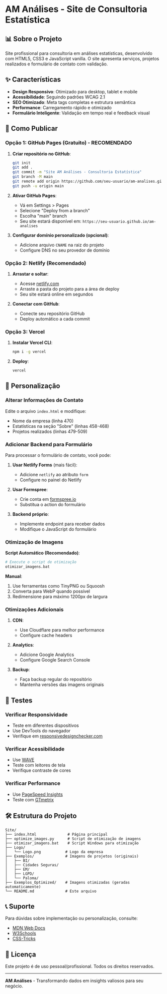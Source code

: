 # AM Análises - Site de Consultoria Estatística

## 📊 Sobre o Projeto

Site profissional para consultoria em análises estatísticas, desenvolvido com HTML5, CSS3 e JavaScript vanilla. O site apresenta serviços, projetos realizados e formulário de contato com validação.

## ✨ Características

- **Design Responsivo**: Otimizado para desktop, tablet e mobile
- **Acessibilidade**: Seguindo padrões WCAG 2.1
- **SEO Otimizado**: Meta tags completas e estrutura semântica
- **Performance**: Carregamento rápido e otimizado
- **Formulário Inteligente**: Validação em tempo real e feedback visual

## 🚀 Como Publicar

### Opção 1: GitHub Pages (Gratuito) - RECOMENDADO

1. **Criar repositório no GitHub**:
   ```bash
   git init
   git add .
   git commit -m "Site AM Análises - Consultoria Estatística"
   git branch -M main
   git remote add origin https://github.com/seu-usuario/am-analises.git
   git push -u origin main
   ```

2. **Ativar GitHub Pages**:
   - Vá em Settings > Pages
   - Selecione "Deploy from a branch"
   - Escolha "main" branch
   - Seu site estará disponível em: `https://seu-usuario.github.io/am-analises`

3. **Configurar domínio personalizado (opcional)**:
   - Adicione arquivo `CNAME` na raiz do projeto
   - Configure DNS no seu provedor de domínio

### Opção 2: Netlify (Recomendado)

1. **Arrastar e soltar**:
   - Acesse [netlify.com](https://netlify.com)
   - Arraste a pasta do projeto para a área de deploy
   - Seu site estará online em segundos

2. **Conectar com GitHub**:
   - Conecte seu repositório GitHub
   - Deploy automático a cada commit

### Opção 3: Vercel

1. **Instalar Vercel CLI**:
   ```bash
   npm i -g vercel
   ```

2. **Deploy**:
   ```bash
   vercel
   ```

## 🔧 Personalização

### Alterar Informações de Contato

Edite o arquivo `index.html` e modifique:
- Nome da empresa (linha 470)
- Estatísticas na seção "Sobre" (linhas 458-468)
- Projetos realizados (linhas 479-509)

### Adicionar Backend para Formulário

Para processar o formulário de contato, você pode:

1. **Usar Netlify Forms** (mais fácil):
   - Adicione `netlify` ao atributo `form`
   - Configure no painel do Netlify

2. **Usar Formspree**:
   - Crie conta em [formspree.io](https://formspree.io)
   - Substitua o action do formulário

3. **Backend próprio**:
   - Implemente endpoint para receber dados
   - Modifique o JavaScript do formulário

### Otimização de Imagens

**Script Automático (Recomendado)**:
```bash
# Execute o script de otimização
otimizar_imagens.bat
```

**Manual**:
1. Use ferramentas como TinyPNG ou Squoosh
2. Converta para WebP quando possível
3. Redimensione para máximo 1200px de largura

### Otimizações Adicionais

1. **CDN**:
   - Use Cloudflare para melhor performance
   - Configure cache headers

2. **Analytics**:
   - Adicione Google Analytics
   - Configure Google Search Console

3. **Backup**:
   - Faça backup regular do repositório
   - Mantenha versões das imagens originais

## 📱 Testes

### Verificar Responsividade
- Teste em diferentes dispositivos
- Use DevTools do navegador
- Verifique em [responsivedesignchecker.com](https://responsivedesignchecker.com)

### Verificar Acessibilidade
- Use [WAVE](https://wave.webaim.org/)
- Teste com leitores de tela
- Verifique contraste de cores

### Verificar Performance
- Use [PageSpeed Insights](https://pagespeed.web.dev/)
- Teste com [GTmetrix](https://gtmetrix.com/)

## 🛠️ Estrutura do Projeto

```
Site/
├── index.html              # Página principal
├── optimize_images.py      # Script de otimização de imagens
├── otimizar_imagens.bat    # Script Windows para otimização
├── Logo/
│   └── Logo.png           # Logo da empresa
├── Exemplos/              # Imagens de projetos (originais)
│   ├── BI/
│   ├── Cidades Seguras/
│   ├── EM/
│   ├── LGPD/
│   └── Paloma/
├── Exemplos_Optimized/    # Imagens otimizadas (geradas automaticamente)
└── README.md              # Este arquivo
```

## 📞 Suporte

Para dúvidas sobre implementação ou personalização, consulte:
- [MDN Web Docs](https://developer.mozilla.org/)
- [W3Schools](https://www.w3schools.com/)
- [CSS-Tricks](https://css-tricks.com/)

## 📄 Licença

Este projeto é de uso pessoal/profissional. Todos os direitos reservados.

---

**AM Análises** - Transformando dados em insights valiosos para seu negócio.
